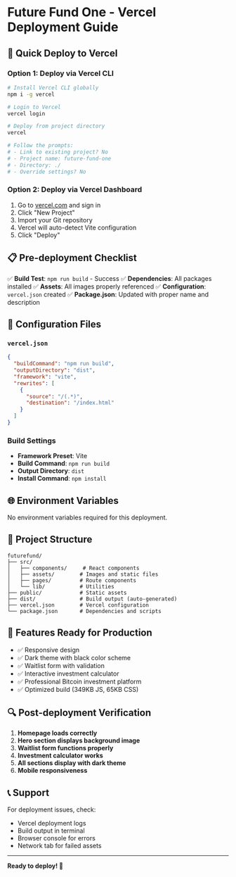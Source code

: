 # Future Fund One - Vercel Deployment Guide

## 🚀 Quick Deploy to Vercel

### Option 1: Deploy via Vercel CLI
```bash
# Install Vercel CLI globally
npm i -g vercel

# Login to Vercel
vercel login

# Deploy from project directory
vercel

# Follow the prompts:
# - Link to existing project? No
# - Project name: future-fund-one
# - Directory: ./
# - Override settings? No
```

### Option 2: Deploy via Vercel Dashboard
1. Go to [vercel.com](https://vercel.com) and sign in
2. Click "New Project"
3. Import your Git repository
4. Vercel will auto-detect Vite configuration
5. Click "Deploy"

## 📋 Pre-deployment Checklist

✅ **Build Test**: `npm run build` - Success
✅ **Dependencies**: All packages installed
✅ **Assets**: All images properly referenced
✅ **Configuration**: `vercel.json` created
✅ **Package.json**: Updated with proper name and description

## 🔧 Configuration Files

### `vercel.json`
```json
{
  "buildCommand": "npm run build",
  "outputDirectory": "dist",
  "framework": "vite",
  "rewrites": [
    {
      "source": "/(.*)",
      "destination": "/index.html"
    }
  ]
}
```

### Build Settings
- **Framework Preset**: Vite
- **Build Command**: `npm run build`
- **Output Directory**: `dist`
- **Install Command**: `npm install`

## 🌐 Environment Variables

No environment variables required for this deployment.

## 📁 Project Structure
```
futurefund/
├── src/
│   ├── components/     # React components
│   ├── assets/        # Images and static files
│   ├── pages/         # Route components
│   └── lib/           # Utilities
├── public/            # Static assets
├── dist/              # Build output (auto-generated)
├── vercel.json        # Vercel configuration
└── package.json       # Dependencies and scripts
```

## 🎯 Features Ready for Production

- ✅ Responsive design
- ✅ Dark theme with black color scheme
- ✅ Waitlist form with validation
- ✅ Interactive investment calculator
- ✅ Professional Bitcoin investment platform
- ✅ Optimized build (349KB JS, 65KB CSS)

## 🔍 Post-deployment Verification

1. **Homepage loads correctly**
2. **Hero section displays background image**
3. **Waitlist form functions properly**
4. **Investment calculator works**
5. **All sections display with dark theme**
6. **Mobile responsiveness**

## 📞 Support

For deployment issues, check:
- Vercel deployment logs
- Build output in terminal
- Browser console for errors
- Network tab for failed assets

---

**Ready to deploy! 🚀**
